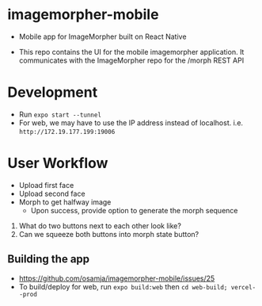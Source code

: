 # imagemorpher-mobile
* Mobile app for ImageMorpher built on React Native

* This repo contains the UI for the mobile imagemorpher application.  It communicates with the ImageMorpher repo for the /morph REST API

# Development
* Run `expo start --tunnel`
* For web, we may have to use the IP address instead of localhost. i.e. `http://172.19.177.199:19006`

# User Workflow
- Upload first face
- Upload second face
- Morph to get halfway image
  - Upon success, provide option to generate the morph sequence

1. What do two buttons next to each other look like?
2. Can we squeeze both buttons into morph state button?
## Building the app
* https://github.com/osamja/imagemorpher-mobile/issues/25
* To build/deploy for web, run `expo build:web` then `cd web-build; vercel--prod`
